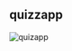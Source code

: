 ## quizzapp
![quizapp](https://user-images.githubusercontent.com/45890409/123776890-e8419300-d8f9-11eb-81fe-c8dcf3209958.gif)

